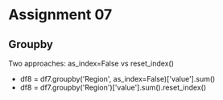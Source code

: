 # Assignment 07

## Groupby

Two approaches: as_index=False vs reset_index()

- df8 = df7.groupby('Region', as_index=False)['value'].sum()
- df8 = df7.groupby('Region')['value'].sum().reset_index()
